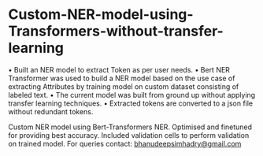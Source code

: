 # Custom-NER-model-using-Transformers-without-transfer-learning
• Built an NER model to extract Token as per user needs.
• Bert NER Transformer was used to build a NER model based on the use case of extracting Attributes by training
model on custom dataset consisting of labeled text.
• The current model was built from ground up without applying transfer learning techniques.
• Extracted tokens are converted to a json file without redundant tokens.

Custom NER model using Bert-Transformers NER.
Optimised and finetuned for providing best accuracy.
Included validation cells to perform validation on trained model.
For queries contact: bhanudeepsimhadry@gmail.com
